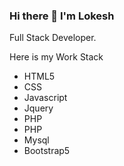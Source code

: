 ### Hi there 👋 I'm Lokesh
Full Stack Developer.

Here is my Work Stack
<ul>
<li>HTML5</li>
<li>CSS</li>
<li>Javascript</li>
<li>Jquery</li>
<li>PHP</li>
<li>PHP</li>
<li>Mysql</li>
<li>Bootstrap5</li>
</ul>
